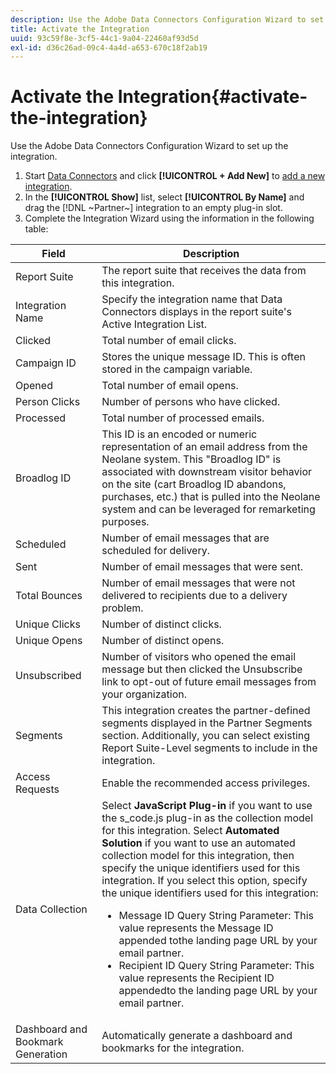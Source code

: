 ```yaml
---
description: Use the Adobe Data Connectors Configuration Wizard to set up the integration.
title: Activate the Integration
uuid: 93c59f8e-3cf5-44c1-9a04-22460af93d5d
exl-id: d36c26ad-09c4-4a4d-a653-670c18f2ab19
---
```

# Activate the Integration{#activate-the-integration}

Use the Adobe Data Connectors Configuration Wizard to set up the integration.

1. Start [Data Connectors](https://docs.adobe.com/content/help/en/analytics/import/dataconnectors/getting-started-data-connectors.html) and click **[!UICONTROL + Add New]** to [add a new integration](https://docs.adobe.com/content/help/en/analytics/import/dataconnectors/getting-started-data-connectors.html).
1. In the **[!UICONTROL Show]** list, select **[!UICONTROL By Name]** and drag the [!DNL ~Partner~] integration to an empty plug-in slot.
1. Complete the Integration Wizard using the information in the following table:

| Field | Description |
|--- |--- |
|Report Suite| The report suite that receives the data from this integration.|
|Integration Name|Specify the integration name that Data Connectors displays in the report suite's Active Integration List.|
|Clicked|Total number of email clicks.|
|Campaign ID |Stores the unique message ID. This is often stored in the campaign variable.|
|Opened |Total number of email opens.|
|Person Clicks| Number of persons who have clicked.|
|Processed |Total number of processed emails.|
|Broadlog ID|This ID is an encoded or numeric representation of an email address from the Neolane system. This "Broadlog ID" is associated with downstream visitor behavior on the site (cart Broadlog ID abandons, purchases, etc.) that is pulled into the Neolane system and can be leveraged for remarketing purposes.|
|Scheduled |Number of email messages that are scheduled for delivery.|
|Sent |Number of email messages that were sent.|
|Total Bounces| Number of email messages that were not delivered to recipients due to a delivery problem.|
|Unique Clicks| Number of distinct clicks.|
|Unique Opens| Number of distinct opens.|
|Unsubscribed|Number of visitors who opened the email message but then clicked the Unsubscribe link to opt-out of future email messages from your organization.|
|Segments|This integration creates the partner-defined segments displayed in the Partner Segments section. Additionally, you can select existing Report Suite-Level segments to include in the integration.|
|Access Requests| Enable the recommended access privileges.|
|Data Collection|Select **JavaScript Plug-in** if you want to use the s_code.js plug-in as the collection model for this integration. Select **Automated Solution** if you want to use an automated collection model for this integration, then specify the unique identifiers used for this integration. If you select this option, specify the unique identifiers used for this integration: <ul><li>Message ID Query String Parameter: This value represents the Message ID appended tothe landing page URL by your email partner.</li><li>Recipient ID Query String Parameter: This value represents the Recipient ID appendedto the landing page URL by your email partner.</li></ul>|
|Dashboard and Bookmark Generation|Automatically generate a dashboard and bookmarks for the integration.|

